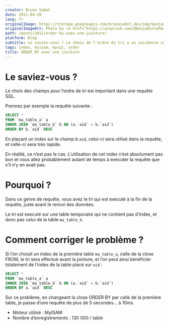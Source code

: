 ```yaml
---
creator: Bruno Sabot
date: 2011-04-29
lang: fr
originalImage: https://storage.googleapis.com/brunosabot.dev/img/benjamin-lehman-GNyjCePVRs8-unsplash.jpeg
originalImageAlt: Photo by <a href="https://unsplash.com/@benjaminlehman">benjamin lehman</a> on <a href="https://unsplash.com">Unsplash</a>.
path: /posts/2011/order-by-avec-une-jointure/
platform: Blog
subtitle: Le saviez-vous ? Le choix de l'ordre du tri a un incidence sur les performance du tri
tags: index, myisam, mysql, order
title: ORDER BY avec une jointure
---
```


# Le saviez-vous ?

Le choix des champs pour l’ordre de tri est important dans une requête SQL.

Prennez par exemple la requête suivante :

```sql
SELECT *
FROM `ma_table_a` a
INNER JOIN `ma_table_b` b ON (a.`aid` = b.`aid`)
ORDER BY b.`aid` DESC
```

En plaçant un index sur le champ b.`aid`, celui-ci sera utilisé dans la requête, et celle-ci sera très rapide.

En réalité, ce n’est pas le cas. L’utilisation de cet index n’est absolument pas bon et vous allez probablement autant de temps à executer la requête que s’il n’y en avait pas.

# Pourquoi ?

Dans ce genre de requête, vous avez le tri qui est executé à la fin de la requête, juste avant le renvoi des données.

Le tri est executé sur une table temporaire qui ne contient pas d’index, et donc pas celui de la table `ma_table_b`.

# Comment corriger le problème ?

Si l’on choisit un index de la première table `ma_table_a`, celle de la close FROM, le tri sera effectué avant la jointure, et l’on peut ainsi bénéficier totalement de l’index de la table placé sur `aid` :

```sql
SELECT *
FROM `ma_table_a` a
INNER JOIN `ma_table_b` b ON (a.`aid` = b.`aid`)
ORDER BY a.`aid` DESC
```

Sur ce problème, en changeant la close ORDER BY par celle de la première table, je passe d’une requête de plus de 5 secondes… à 10ms.

- Moteur utilisé : MyISAM
- Nombre d’enregistrements : 130 000 / table
